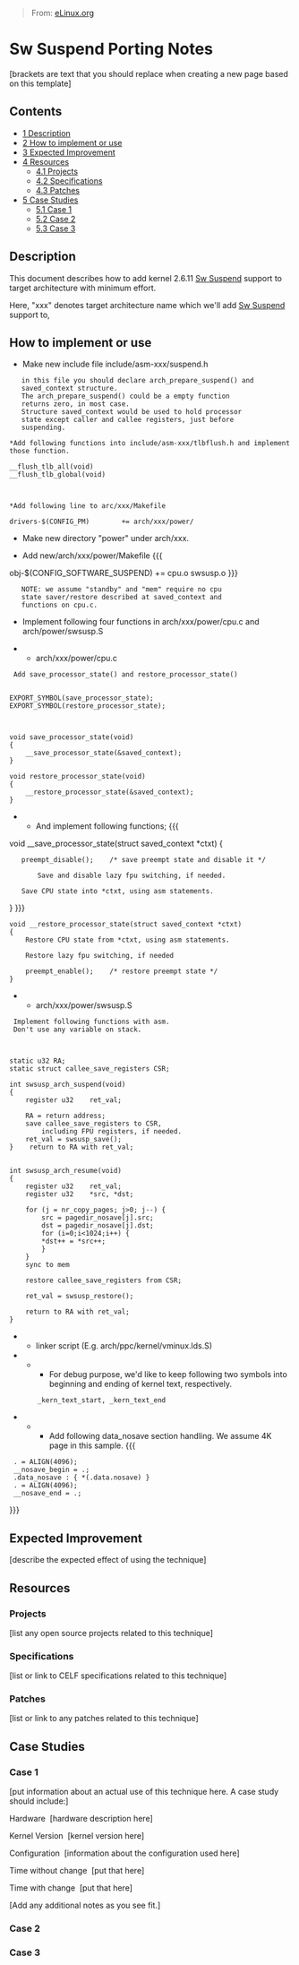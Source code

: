 > From: [eLinux.org](../../../.././dev_portals/Boot_Time/Suspend_To_Disk_For_ARM/Sw_Suspend_Porting_Notes/Sw_Suspend/Sw_Suspend.md_Porting_Notes "../../../.././dev_portals/Boot_Time/Suspend_To_Disk_For_ARM/Sw_Suspend_Porting_Notes/Sw_Suspend/Sw_Suspend.md_Porting_Notes")


# Sw Suspend Porting Notes



[brackets are text that you should replace when creating a new page
based on this template]

## Contents

-   [1 Description](#description)
-   [2 How to implement or use](#how-to-implement-or-use)
-   [3 Expected Improvement](#expected-improvement)
-   [4 Resources](#resources)
    -   [4.1 Projects](#projects)
    -   [4.2 Specifications](#specifications)
    -   [4.3 Patches](#patches)
-   [5 Case Studies](#case-studies)
    -   [5.1 Case 1](#case-1)
    -   [5.2 Case 2](#case-2)
    -   [5.3 Case 3](#case-3)

## Description

This document describes how to add kernel 2.6.11 [Sw
Suspend](../../../.././dev_portals/Boot_Time/Suspend_To_Disk_For_ARM/Sw_Suspend_Porting_Notes/Sw_Suspend/Sw_Suspend.md "Sw Suspend") support to target architecture with
minimum effort.

Here, "xxx" denotes target architecture name which we'll add [Sw
Suspend](../../../.././dev_portals/Boot_Time/Suspend_To_Disk_For_ARM/Sw_Suspend_Porting_Notes/Sw_Suspend/Sw_Suspend.md "Sw Suspend") support to,

## How to implement or use

-   Make new include file include/asm-xxx/suspend.h

<!-- -->

       in this file you should declare arch_prepare_suspend() and
       saved_context structure.
       The arch_prepare_suspend() could be a empty function
       returns zero, in most case.
       Structure saved_context would be used to hold processor
       state except caller and callee registers, just before
       suspending.

    *Add following functions into include/asm-xxx/tlbflush.h and implement those function.

    __flush_tlb_all(void)
    __flush_tlb_global(void)



    *Add following line to arc/xxx/Makefile

    drivers-$(CONFIG_PM)        += arch/xxx/power/



-   Make new directory "power" under arch/xxx.

-   Add new/arch/xxx/power/Makefile {{{

obj-\$(CONFIG\_SOFTWARE\_SUSPEND) += cpu.o swsusp.o }}}

       NOTE: we assume "standby" and "mem" require no cpu
       state saver/restore described at saved_context and
       functions on cpu.c.

-   Implement following four functions in arch/xxx/power/cpu.c and
    arch/power/swsusp.S

-   -   arch/xxx/power/cpu.c

<!-- -->

     Add save_processor_state() and restore_processor_state()


    EXPORT_SYMBOL(save_processor_state);
    EXPORT_SYMBOL(restore_processor_state);



    void save_processor_state(void)
    {
        __save_processor_state(&saved_context);
    }

    void restore_processor_state(void)
    {
        __restore_processor_state(&saved_context);
    }



-   -   And implement following functions; {{{

void \_\_save\_processor\_state(struct saved\_context \*ctxt) {

       preempt_disable();    /* save preempt state and disable it */

           Save and disable lazy fpu switching, if needed.

       Save CPU state into *ctxt, using asm statements.

} }}}

    void __restore_processor_state(struct saved_context *ctxt)
    {
        Restore CPU state from *ctxt, using asm statements.

        Restore lazy fpu switching, if needed

        preempt_enable();    /* restore preempt state */
    }



-   -   arch/xxx/power/swsusp.S

<!-- -->

     Implement following functions with asm.
     Don't use any variable on stack.



    static u32 RA;
    static struct callee_save_registers CSR;

    int swsusp_arch_suspend(void)
    {
        register u32    ret_val;

        RA = return address;
        save callee_save_registers to CSR,
            including FPU registers, if needed.
        ret_val = swsusp_save();
    }    return to RA with ret_val;


    int swsusp_arch_resume(void)
    {
        register u32    ret_val;
        register u32    *src, *dst;

        for (j = nr_copy_pages; j>0; j--) {
            src = pagedir_nosave[j].src;
            dst = pagedir_nosave[j].dst;
            for (i=0;i<1024;i++) {
            *dst++ = *src++;
            }
        }
        sync to mem

        restore callee_save_registers from CSR;

        ret_val = swsusp_restore();

        return to RA with ret_val;
    }



-   -   linker script (E.g. arch/ppc/kernel/vminux.lds.S)

-   -   -   For debug purpose, we'd like to keep following two symbols
            into beginning and ending of kernel text, respectively.

<!-- -->

           _kern_text_start, _kern_text_end



-   -   -   Add following data\_nosave section handling. We assume 4K
            page in this sample. {{{

<!-- -->

     . = ALIGN(4096);
     __nosave_begin = .;
     .data_nosave : { *(.data.nosave) }
     . = ALIGN(4096);
     __nosave_end = .;

}}}



## Expected Improvement

[describe the expected effect of using the technique]

## Resources

### Projects

[list any open source projects related to this technique]

### Specifications

[list or link to CELF specifications related to this technique]

### Patches

[list or link to any patches related to this technique]

## Case Studies

### Case 1

[put information about an actual use of this technique here. A case
study should include:]

 Hardware 
[hardware description here]

 Kernel Version 
[kernel version here]

 Configuration 
[information about the configuration used here]

 Time without change 
[put that here]

 Time with change 
[put that here]


 [Add any additional notes as you see fit.]

### Case 2

### Case 3


